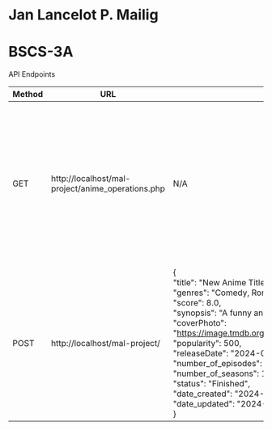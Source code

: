 # Jan Lancelot P. Mailig
# BSCS-3A

API Endpoints

| Method | URL                                               | Payload                                                                                                                                                                                                                                                                                                                                                                                                                                                                            | Headers                             | Response                                                                                                                                                                                                                                                                                                                                                                                                                                                                              |
| ------ | ------------------------------------------------- | ---------------------------------------------------------------------------------------------------------------------------------------------------------------------------------------------------------------------------------------------------------------------------------------------------------------------------------------------------------------------------------------------------------------------------------------------------------------------------------- | ----------------------------------- | ------------------------------------------------------------------------------------------------------------------------------------------------------------------------------------------------------------------------------------------------------------------------------------------------------------------------------------------------------------------------------------------------------------------------------------------------------------------------------------- |
| GET    | http://localhost/mal-project/anime_operations.php | N/A                                                                                                                                                                                                                                                                                                                                                                                                                                                                                | N/A                                 | {<br>  "id": 1,<br>  "title": "Anime Title",<br>  "genres": "Action, Adventure",<br>  "score": 9.5,<br>  "synopsis": "This is the synopsis...",<br>  "coverPhoto": "https://image.tmdb.org/t/p/original/tCZFfYTIwrR7n94J6G14Y4hAFU6.jpg",<br>  "popularity": 1000,<br>  "releaseDate": "2023-01-15",<br>  "number_of_episodes": 24,<br>  "number_of_seasons": 2,<br>  "status": "Airing",<br>  "date_created": "2023-01-01 00:00:00",<br>  "date_updated": "2023-05-10 12:30:00"<br>} |
| POST   | http://localhost/mal-project/                     | {  <br>"title": "New Anime Title",  <br>"genres": "Comedy, Romance",  <br>"score": 8.0,  <br>"synopsis": "A funny and romantic story...",  <br>"coverPhoto": "https://image.tmdb.org/t/p/original/5khbC6AuNgnvnoDbjIMKCOhEtIc.jpg",  <br>"popularity": 500,  <br>"releaseDate": "2024-03-20",  <br>"number_of_episodes": 12,  <br>"number_of_seasons": 1,  <br>"status": "Finished",  <br>"date_created": "2024-02-15 10:00:00",  <br>"date_updated": "2024-02-15 10:00:00"  <br>} | Authorization (Admin role required) | {<br>  "message": "Anime added successfully",<br>  "id": 123<br>}                                                                                                                                                                                                                                                                                                                                                                                                                     |
